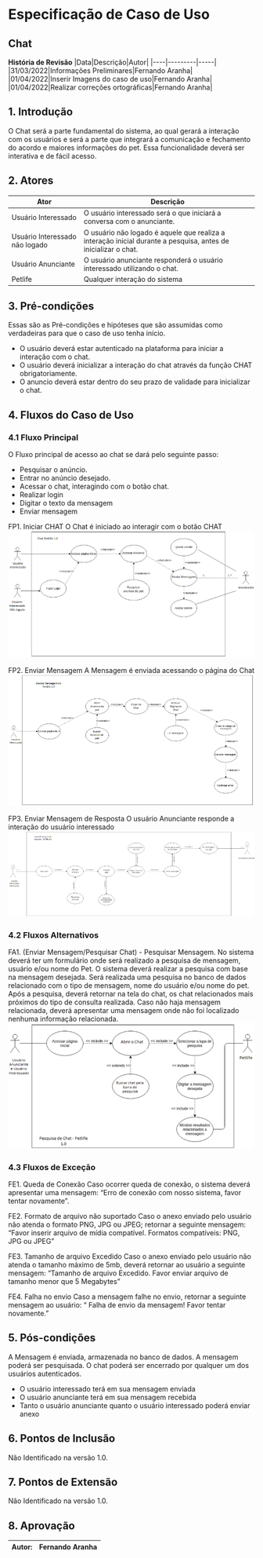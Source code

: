 # Especificação de Caso de Uso
## Chat

**História de Revisão**
|Data|Descrição|Autor|
|----|---------|-----|
|31/03/2022|Informações Preliminares|Fernando Aranha|
|01/04/2022|Inserir Imagens do caso de uso|Fernando Aranha|
|01/04/2022|Realizar correções ortográficas|Fernando Aranha|

## 1. Introdução
O Chat será a parte fundamental do sistema, ao qual gerará a interação com os usuários e será a parte que integrará a comunicação e fechamento do acordo e maiores informações do pet. Essa funcionalidade deverá ser interativa e de fácil acesso.

## 2. Atores
|Ator|Descrição|
|----|---------|
|Usuário Interessado|O usuário interessado será o que iniciará a conversa com o anunciante.|
|Usuário Interessado não logado|O usuário não logado é aquele que realiza a interação inicial durante a pesquisa, antes de inicializar o chat.|
|Usuário Anunciante|O usuário anunciante responderá o usuário interessado utilizando o chat.|
|Petlife|Qualquer interação do sistema|

## 3. Pré-condições
Essas são as Pré-condições e hipóteses que são assumidas como verdadeiras para que o caso de uso tenha início.
* O usuário deverá estar autenticado na plataforma para iniciar a interação com o chat.
* O usuário deverá inicializar a interação do chat através da função CHAT obrigatoriamente.
* O anuncio deverá estar dentro do seu prazo de validade para inicializar o chat.

## 4. Fluxos do Caso de Uso
### 4.1 Fluxo Principal
O Fluxo principal de acesso ao chat se dará pelo seguinte passo:
* Pesquisar o anúncio.
* Entrar no anúncio desejado.
* Acessar o chat, interagindo com o botão chat.
* Realizar login
* Digitar o texto da mensagem
* Enviar mensagem

FP1. Iniciar CHAT
O Chat é iniciado ao interagir com o botão CHAT
<img src="https://github.com/TurmaADS2020/PetLife/blob/main/documentation/images/attachment/fp1_Iniciar_CHAT.png?raw=true">

FP2. Enviar Mensagem
A Mensagem é enviada acessando o página do Chat
<img src="https://github.com/TurmaADS2020/PetLife/blob/main/documentation/images/attachment/fp2_enviar_mensagem.png?raw=true">

FP3. Enviar Mensagem de Resposta
O usuário Anunciante responde a interação do usuário interessado
<img src="https://github.com/TurmaADS2020/PetLife/blob/main/documentation/images/attachment/fp3_enviar_mensagem_resposta.png?raw=true">

### 4.2 Fluxos Alternativos
FA1. (Enviar Mensagem/Pesquisar Chat) - Pesquisar Mensagem. No sistema deverá ter um formulário onde será realizado a pesquisa de mensagem, usuário e/ou nome do Pet. O sistema deverá realizar a pesquisa com base na mensagem desejada. Será realizada uma pesquisa no banco de dados relacionado com o tipo de mensagem, nome do usuário e/ou nome do pet. Após a pesquisa, deverá retornar na tela do chat, os chat relacionados mais próximos do tipo de consulta realizada. Caso não haja mensagem relacionada, deverá apresentar uma mensagem onde não foi localizado nenhuma informação relacionada.
<img src="https://github.com/TurmaADS2020/PetLife/blob/main/documentation/images/attachment/fa1_enviar_mensagem.png?raw=true">

### 4.3 Fluxos de Exceção
FE1. Queda de Conexão
Caso ocorrer queda de conexão, o sistema deverá apresentar uma mensagem: “Erro de conexão com nosso sistema, favor tentar novamente”.

FE2. Formato de arquivo não suportado
Caso o anexo enviado pelo usuário não atenda o formato PNG, JPG ou JPEG; retornar a seguinte mensagem: “Favor inserir arquivo de mídia compatível. Formatos compatíveis:  PNG, JPG ou JPEG”

FE3. Tamanho de arquivo Excedido
Caso o anexo enviado pelo usuário não atenda o tamanho máximo de 5mb, deverá retornar ao usuário a seguinte mensagem: “Tamanho de arquivo Excedido. Favor enviar arquivo de tamanho menor que 5 Megabytes”

FE4. Falha no envio
Caso a mensagem falhe no envio, retornar a seguinte mensagem ao usuário: “ Falha de envio da mensagem! Favor tentar novamente.”

## 5. Pós-condições
A Mensagem é enviada, armazenada no banco de dados. A mensagem poderá ser pesquisada. O chat poderá ser encerrado por qualquer um dos usuários autenticados.
* O usuário interessado terá em sua mensagem enviada
* O usuário anunciante terá em sua mensagem recebida
* Tanto o usuário anunciante quanto o usuário interessado poderá enviar anexo

## 6. Pontos de Inclusão
Não Identificado na versão 1.0.

## 7. Pontos de Extensão
Não Identificado na versão 1.0.

## 8. Aprovação

|Autor:|Fernando Aranha|
|------|---------------|
